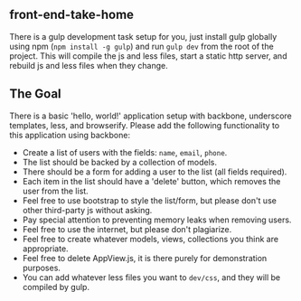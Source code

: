 ## front-end-take-home

There is a gulp development task setup for you, just install gulp globally using npm (`npm install -g gulp`) and run `gulp dev` from the root of the project.
This will compile the js and less files, start a static http server, and rebuild js and less files when they change.

## The Goal

There is a basic 'hello, world!' application setup with backbone, underscore templates, less, and browserify.
Please add the following functionality to this application using backbone:

- Create a list of users with the fields: `name`, `email`, `phone`.
- The list should be backed by a collection of models.
- There should be a form for adding a user to the list (all fields required).
- Each item in the list should have a 'delete' button, which removes the user from the list.
- Feel free to use bootstrap to style the list/form, but please don't use other third-party js without asking.
- Pay special attention to preventing memory leaks when removing users.
- Feel free to use the internet, but please don't plagiarize.
- Feel free to create whatever models, views, collections you think are appropriate.
- Feel free to delete AppView.js, it is there purely for demonstration purposes.
- You can add whatever less files you want to `dev/css`, and they will be compiled by gulp.
